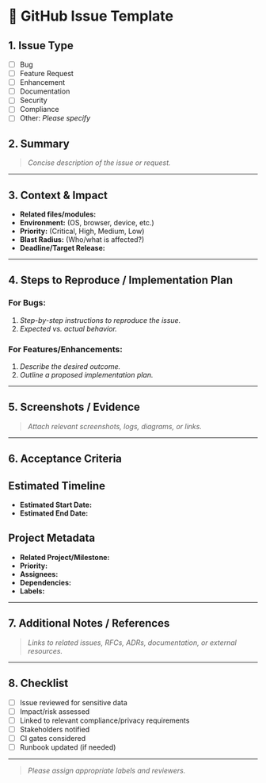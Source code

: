 # 📝 GitHub Issue Template

## 1. Issue Type

- [ ] Bug
- [ ] Feature Request
- [ ] Enhancement
- [ ] Documentation
- [ ] Security
- [ ] Compliance
- [ ] Other: _Please specify_

## 2. Summary

> _Concise description of the issue or request._

---

## 3. Context & Impact

- **Related files/modules:**
- **Environment:** (OS, browser, device, etc.)
- **Priority:** (Critical, High, Medium, Low)
- **Blast Radius:** (Who/what is affected?)
- **Deadline/Target Release:**

---

## 4. Steps to Reproduce / Implementation Plan

### For Bugs:

1. _Step-by-step instructions to reproduce the issue._
2. _Expected vs. actual behavior._

### For Features/Enhancements:

1. _Describe the desired outcome._
2. _Outline a proposed implementation plan._

---

## 5. Screenshots / Evidence

> _Attach relevant screenshots, logs, diagrams, or links._

---

## 6. Acceptance Criteria

## Estimated Timeline

- **Estimated Start Date:** <!-- YYYY-MM-DD -->
- **Estimated End Date:** <!-- YYYY-MM-DD -->

## Project Metadata

- **Related Project/Milestone:** <!-- Link or name -->
- **Priority:** <!-- High / Medium / Low -->
- **Assignees:** <!-- List team members -->
- **Dependencies:** <!-- List blocking issues or PRs -->
- **Labels:** <!-- Add relevant labels -->

---

## 7. Additional Notes / References

> _Links to related issues, RFCs, ADRs, documentation, or external resources._

---

## 8. Checklist

- [ ] Issue reviewed for sensitive data
- [ ] Impact/risk assessed
- [ ] Linked to relevant compliance/privacy requirements
- [ ] Stakeholders notified
- [ ] CI gates considered
- [ ] Runbook updated (if needed)

---

> _Please assign appropriate labels and reviewers._
